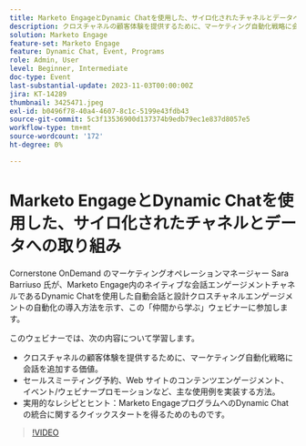```yaml
---
title: Marketo EngageとDynamic Chatを使用した、サイロ化されたチャネルとデータへの取り組み
description: クロスチャネルの顧客体験を提供するために、マーケティング自動化戦略に会話を追加する価値。  セールスミーティング予約、Web サイトのコンテンツエンゲージメント、イベント/ウェビナープロモーションなど、主な使用例を実装する方法。  実用的なレシピとヒント：Marketo EngageプログラムへのDynamic Chatの統合に関するクイックスタートを得るためのものです。
solution: Marketo Engage
feature-set: Marketo Engage
feature: Dynamic Chat, Event, Programs
role: Admin, User
level: Beginner, Intermediate
doc-type: Event
last-substantial-update: 2023-11-03T00:00:00Z
jira: KT-14289
thumbnail: 3425471.jpeg
exl-id: b0496f78-40a4-4607-8c1c-5199e43fdb43
source-git-commit: 5c3f13536900d137374b9edb79ec1e837d8057e5
workflow-type: tm+mt
source-wordcount: '172'
ht-degree: 0%

---
```


# Marketo EngageとDynamic Chatを使用した、サイロ化されたチャネルとデータへの取り組み

Cornerstone OnDemand のマーケティングオペレーションマネージャー Sara Barriuso 氏が、Marketo Engage内のネイティブな会話エンゲージメントチャネルであるDynamic Chatを使用した自動会話と設計クロスチャネルエンゲージメントの自動化の導入方法を示す、この「仲間から学ぶ」ウェビナーに参加します。

このウェビナーでは、次の内容について学習します。

* クロスチャネルの顧客体験を提供するために、マーケティング自動化戦略に会話を追加する価値。
* セールスミーティング予約、Web サイトのコンテンツエンゲージメント、イベント/ウェビナープロモーションなど、主な使用例を実装する方法。
* 実用的なレシピとヒント：Marketo EngageプログラムへのDynamic Chatの統合に関するクイックスタートを得るためのものです。

>[!VIDEO](https://video.tv.adobe.com/v/3425471/?learn=on)

